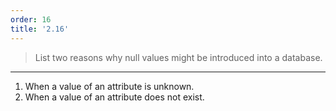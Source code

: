```yaml
---
order: 16
title: '2.16'
---
```

> List two reasons why null values might be introduced into a database. 

--------------------------------

1. When a value of an attribute is unknown.
2. When a value of an attribute does not exist. 